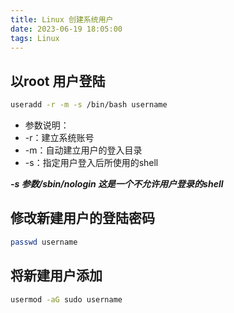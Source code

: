 ```yaml
---
title: Linux 创建系统用户
date: 2023-06-19 18:05:00
tags: Linux
---
```


## 以root 用户登陆

```bash
useradd -r -m -s /bin/bash username
```

* 参数说明：
* -r：建立系统账号
* -m：自动建立用户的登入目录
* -s：指定用户登入后所使用的shell

***-s 参数/sbin/nologin 这是一个不允许用户登录的shell***

## 修改新建用户的登陆密码

```bash
passwd username
```

## 将新建用户添加

```bash
usermod -aG sudo username
```
